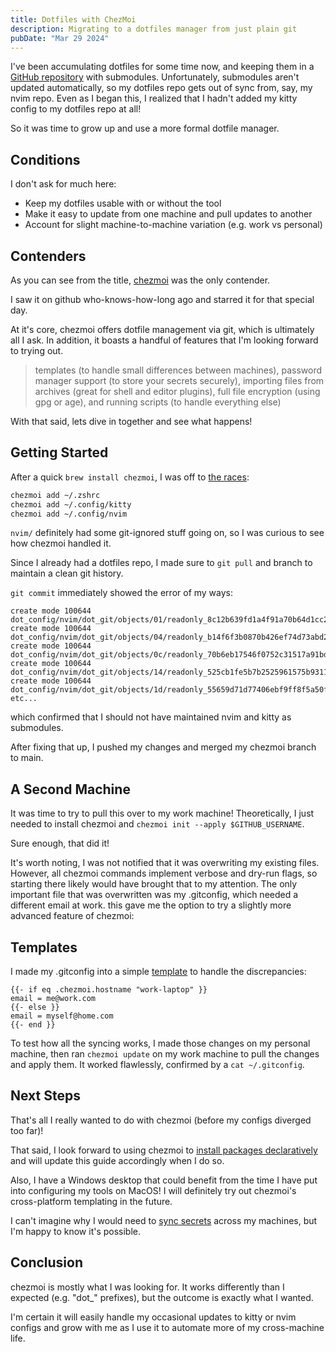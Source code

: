 ```yaml
---
title: Dotfiles with ChezMoi
description: Migrating to a dotfiles manager from just plain git
pubDate: "Mar 29 2024"
---
```


I've been accumulating dotfiles for some time now, and keeping them in a [GitHub repository](https://github.com/r-cha/dotfiles) with submodules.
Unfortunately, submodules aren't updated automatically, so my dotfiles repo gets out of sync from, say, my nvim repo.
Even as I began this, I realized that I hadn't added my kitty config to my dotfiles repo at all!

So it was time to grow up and use a more formal dotfile manager.

## Conditions

I don't ask for much here:
- Keep my dotfiles usable with or without the tool
- Make it easy to update from one machine and pull updates to another
- Account for slight machine-to-machine variation (e.g. work vs personal)

## Contenders

As you can see from the title, [chezmoi](https://github.com/twpayne/chezmoi) was the only contender.

I saw it on github who-knows-how-long ago and starred it for that special day.

At it's core, chezmoi offers dotfile management via git, which is ultimately all I ask.
In addition, it boasts a handful of features that I'm looking forward to trying out.
> templates (to handle small differences between machines),
> password manager support (to store your secrets securely),
> importing files from archives (great for shell and editor plugins), 
> full file encryption (using gpg or age),
> and running scripts (to handle everything else)

With that said, lets dive in together and see what happens!

## Getting Started

After a quick `brew install chezmoi`, I was off to [the races](https://www.chezmoi.io/quick-start/):

```sh
chezmoi add ~/.zshrc
chezmoi add ~/.config/kitty
chezmoi add ~/.config/nvim
```

`nvim/` definitely had some git-ignored stuff going on, so I was curious to see how chezmoi handled it.

Since I already had a dotfiles repo, I made sure to `git pull` and branch to maintain a clean git history.

`git commit` immediately showed the error of my ways:

```
create mode 100644 dot_config/nvim/dot_git/objects/01/readonly_8c12b639fd1a4f91a70b64d1cc2f73b4adf2f8
create mode 100644 dot_config/nvim/dot_git/objects/04/readonly_b14f6f3b0870b426ef74d73abd2e30eeb0d4d9
create mode 100644 dot_config/nvim/dot_git/objects/0c/readonly_70b6eb17546f0752c31517a91bde7863988b85
create mode 100644 dot_config/nvim/dot_git/objects/14/readonly_525cb1fe5b7b2525961575b9311cade6c43e7f
create mode 100644 dot_config/nvim/dot_git/objects/1d/readonly_55659d71d77406ebf9ff8f5a50ffce17c7faab
etc...
```

which confirmed that I should not have maintained nvim and kitty as submodules.

After fixing that up, I pushed my changes and merged my chezmoi branch to main.

## A Second Machine

It was time to try to pull this over to my work machine!
Theoretically, I just needed to install chezmoi and `chezmoi init --apply $GITHUB_USERNAME`.

Sure enough, that did it!

It's worth noting, I was not notified that it was overwriting my existing files.
However, all chezmoi commands implement verbose and dry-run flags, so starting there likely would have brought that to my attention.
The only important file that was overwritten was my .gitconfig, which needed a different email at work.
this gave me the option to try a slightly more advanced feature of chezmoi:

## Templates

I made my .gitconfig into a simple [template](https://www.chezmoi.io/user-guide/manage-machine-to-machine-differences/) to handle the discrepancies:

```
{{- if eq .chezmoi.hostname "work-laptop" }}
email = me@work.com
{{- else }}
email = myself@home.com
{{- end }}
```

To test how all the syncing works, I made those changes on my personal machine, then ran `chezmoi update` on my work machine to pull the changes and apply them.
It worked flawlessly, confirmed by a `cat ~/.gitconfig`.

## Next Steps

That's all I really wanted to do with chezmoi (before my configs diverged too far)!

That said, I look forward to using chezmoi to [install packages declaratively](https://www.chezmoi.io/user-guide/advanced/install-packages-declaratively/) and will update this guide accordingly when I do so.

Also, I have a Windows desktop that could benefit from the time I have put into configuring my tools on MacOS!
I will definitely try out chezmoi's cross-platform templating in the future.

I can't imagine why I would need to [sync secrets](https://www.chezmoi.io/user-guide/password-managers/) across my machines, but I'm happy to know it's possible.

## Conclusion

chezmoi is mostly what I was looking for.
It works differently than I expected (e.g. "dot_" prefixes), but the outcome is exactly what I wanted.

I'm certain it will easily handle my occasional updates to kitty or nvim configs and grow with me as I use it to automate more of my cross-machine life.
